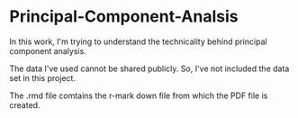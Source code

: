 # Principal-Component-Analsis
In this work, I'm trying to understand the technicality behind principal component analysis. 

The data I've used cannot be shared publicly. So, I've not included the data set in this project. 

The .rmd file comtains the r-mark down file from which the PDF file is created. 
